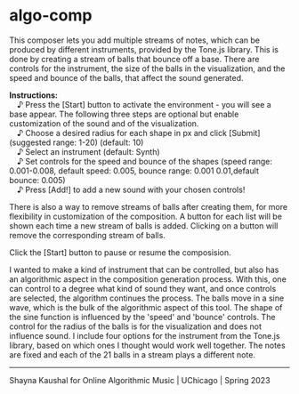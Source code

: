 # algo-comp

This composer lets you add multiple streams of notes, which can be 
produced by different instruments, provided by the Tone.js library. 
This is done by creating a stream of balls that bounce off a base. 
There are controls for the instrument, the size of the balls in the 
visualization, and the speed and bounce of the balls, that affect 
the sound generated.

<b>Instructions:</b> <br>
&ensp;&ensp;♪ Press the [Start] button to activate the environment - you will see a base appear. The following three steps are optional but enable customization of the sound and of the visualization. <br> 
&ensp;&ensp;♪ Choose a desired radius for each shape in px and click [Submit] (suggested range: 1-20) (default: 10) <br> 
&ensp;&ensp;♪ Select an instrument (default: Synth) <br>
&ensp;&ensp;♪ Set controls for the speed and bounce of the shapes (speed range: 0.001-0.008, default speed: 0.005, bounce range: 0.001 0.01,default bounce: 0.005) <br>
&ensp;&ensp;♪ Press [Add!] to add a new sound with your chosen controls! <br>

There is also a way to remove streams of balls after creating them, for more flexibility in customization of the composition. A button for each list will be shown each time a new stream of balls is added. Clicking on a button will remove the corresponding stream of balls. 

Click the [Start] button to pause or resume the composision.

I wanted to make a kind of instrument that can be controlled, but also has an algorithmic aspect in the composition generation process. With this, one can control to a degree what kind of sound they want, and once controls are selected, the algorithm continues the process. The balls move in a sine wave, which is the bulk of the algorithmic aspect of this tool. The shape of the sine function is influenced by the 'speed' and 'bounce' controls. The control for the radius of the balls is for the visualization and does not influence sound. I include four options for the instrument from the Tone.js library, based on which ones I thought would work well together. The notes are fixed and each of the 21 balls in a stream plays a different note.


------------------------------------------------------------------------------
Shayna Kaushal for Online Algorithmic Music | UChicago | Spring 2023
